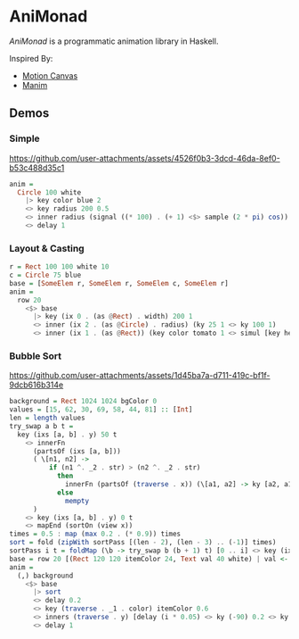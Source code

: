 # AniMonad
_AniMonad_ is a programmatic animation library in Haskell.

Inspired By:
- [Motion Canvas](https://motioncanvas.io/)
- [Manim](https://www.manim.community/)

## Demos
### Simple
https://github.com/user-attachments/assets/4526f0b3-3dcd-46da-8ef0-b53c488d35c1
```haskell
anim =
  Circle 100 white
    |> key color blue 2
    <> key radius 200 0.5
    <> inner radius (signal ((* 100) . (+ 1) <$> sample (2 * pi) cos))
    <> delay 1
```

### Layout & Casting
```haskell
r = Rect 100 100 white 10
c = Circle 75 blue
base = [SomeElem r, SomeElem r, SomeElem c, SomeElem r]
anim =
  row 20
    <$> base
      |> key (ix 0 . (as @Rect) . width) 200 1
      <> inner (ix 2 . (as @Circle) . radius) (ky 25 1 <> ky 100 1)
      <> inner (ix 1 . (as @Rect)) (key color tomato 1 <> simul [key height 200, key width 50] 1)
```

### Bubble Sort
https://github.com/user-attachments/assets/1d45ba7a-d711-419c-bf1f-9dcb616b314e
```haskell
background = Rect 1024 1024 bgColor 0
values = [15, 62, 30, 69, 58, 44, 81] :: [Int]
len = length values
try_swap a b t =
  key (ixs [a, b] . y) 50 t
    <> innerFn
      (partsOf (ixs [a, b]))
      ( \[n1, n2] ->
          if (n1 ^. _2 . str) > (n2 ^. _2 . str)
            then
              innerFn (partsOf (traverse . x)) (\[a1, a2] -> ky [a2, a1] t)
            else
              mempty
      )
    <> key (ixs [a, b] . y) 0 t
    <> mapEnd (sortOn (view x))
times = 0.5 : map (max 0.2 . (* 0.9)) times
sort = fold (zipWith sortPass [(len - 2), (len - 3) .. (-1)] times)
sortPass i t = foldMap (\b -> try_swap b (b + 1) t) [0 .. i] <> key (ix (i + 1) . _1 . color) disabledColor t
base = row 20 [(Rect 120 120 itemColor 24, Text val 40 white) | val <- values]
anim =
  (,) background
    <$> base
      |> sort
      <> delay 0.2
      <> key (traverse . _1 . color) itemColor 0.6
      <> inners (traverse . y) [delay (i * 0.05) <> ky (-90) 0.2 <> ky 0 0.2 | i <- [0 ..]]
      <> delay 1
```
